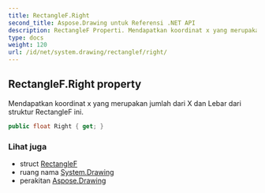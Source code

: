 ```yaml
---
title: RectangleF.Right
second_title: Aspose.Drawing untuk Referensi .NET API
description: RectangleF Properti. Mendapatkan koordinat x yang merupakan jumlah dari X dan Lebar dari struktur RectangleF ini.
type: docs
weight: 120
url: /id/net/system.drawing/rectanglef/right/
---
```

## RectangleF.Right property

Mendapatkan koordinat x yang merupakan jumlah dari X dan Lebar dari struktur RectangleF ini.

```csharp
public float Right { get; }
```

### Lihat juga

* struct [RectangleF](../)
* ruang nama [System.Drawing](../../rectanglef/)
* perakitan [Aspose.Drawing](../../../)


